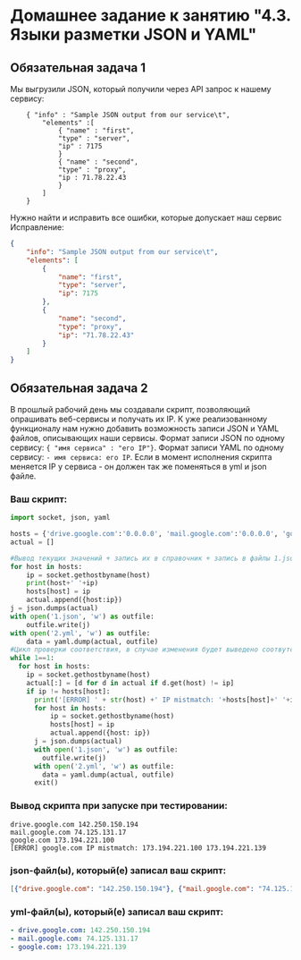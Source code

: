 # Домашнее задание к занятию "4.3. Языки разметки JSON и YAML"


## Обязательная задача 1
Мы выгрузили JSON, который получили через API запрос к нашему сервису:
```
    { "info" : "Sample JSON output from our service\t",
        "elements" :[
            { "name" : "first",
            "type" : "server",
            "ip" : 7175 
            }
            { "name" : "second",
            "type" : "proxy",
            "ip : 71.78.22.43
            }
        ]
    }
```
  Нужно найти и исправить все ошибки, которые допускает наш сервис  
  Исправление:
```json
{
	"info": "Sample JSON output from our service\t",
	"elements": [
		{
			"name": "first",
			"type": "server",
			"ip": 7175
		},
		{
			"name": "second",
			"type": "proxy",
			"ip": "71.78.22.43"
		}
	]
}
```

## Обязательная задача 2
В прошлый рабочий день мы создавали скрипт, позволяющий опрашивать веб-сервисы и получать их IP. К уже реализованному функционалу нам нужно добавить возможность записи JSON и YAML файлов, описывающих наши сервисы. Формат записи JSON по одному сервису: `{ "имя сервиса" : "его IP"}`. Формат записи YAML по одному сервису: `- имя сервиса: его IP`. Если в момент исполнения скрипта меняется IP у сервиса - он должен так же поменяться в yml и json файле.

### Ваш скрипт:
```python
import socket, json, yaml

hosts = {'drive.google.com':'0.0.0.0', 'mail.google.com':'0.0.0.0', 'google.com':'0.0.0.0'}
actual = []

#Вывод текущих значений + запись их в справочник + запись в файлы 1.json и 2.yml
for host in hosts:
    ip = socket.gethostbyname(host)
    print(host+' '+ip)
    hosts[host] = ip
    actual.append({host:ip})
j = json.dumps(actual)
with open('1.json', 'w') as outfile:
    outfile.write(j)
with open('2.yml', 'w') as outfile:
    data = yaml.dump(actual, outfile)
#Цикл проверки соответствия, в случае изменения будет выведено соотвутствующее сообщение и выход из цикла + перезапись файлов 1.json и 2.yml
while 1==1:
  for host in hosts:
    ip = socket.gethostbyname(host)
    actual[:] = [d for d in actual if d.get(host) != ip]
    if ip != hosts[host]:
      print('[ERROR] ' + str(host) +' IP mistmatch: '+hosts[host]+' '+ip)
      for host in hosts:
          ip = socket.gethostbyname(host)
          hosts[host] = ip
          actual.append({host: ip})
      j = json.dumps(actual)
      with open('1.json', 'w') as outfile:
        outfile.write(j)
      with open('2.yml', 'w') as outfile:
        data = yaml.dump(actual, outfile)
      exit()
```

### Вывод скрипта при запуске при тестировании:
```
drive.google.com 142.250.150.194
mail.google.com 74.125.131.17
google.com 173.194.221.100
[ERROR] google.com IP mistmatch: 173.194.221.100 173.194.221.139
```

### json-файл(ы), который(е) записал ваш скрипт:
```json
[{"drive.google.com": "142.250.150.194"}, {"mail.google.com": "74.125.131.17"}, {"google.com": "173.194.221.139"}]
```

### yml-файл(ы), который(е) записал ваш скрипт:
```yaml
- drive.google.com: 142.250.150.194
- mail.google.com: 74.125.131.17
- google.com: 173.194.221.139
```
